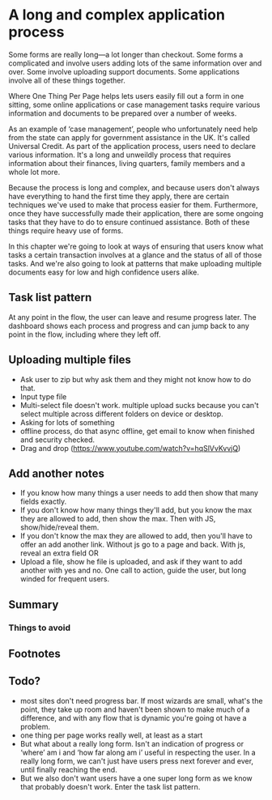 # A long and complex application process

Some forms are really long&mdash;a lot longer than checkout. Some forms a complicated and involve users adding lots of the same information over and over. Some involve uploading support documents. Some applications involve all of these things together.

Where One Thing Per Page helps lets users easily fill out a form in one sitting, some online applications or case management tasks require various information and documents to be prepared over a number of weeks.

As an example of ‘case management’, people who unfortunately need help from the state can apply for government assistance in the UK. It's called Universal Credit. As part of the application process, users need to declare various information. It's a long and unweildly process that requires information about their finances, living quarters, family members and a whole lot more.

Because the process is long and complex, and because users don't always have everything to hand the first time they apply, there are certain techniques we've used to make that process easier for them. Furthermore, once they have successfully made their application, there are some ongoing tasks that they have to do to ensure continued assistance. Both of these things require heavy use of forms.

In this chapter we're going to look at ways of ensuring that users know what tasks a certain transaction involves at a glance and the status of all of those tasks. And we're also going to look at patterns that make uploading multiple documents easy for low and high confidence users alike.

## Task list pattern

At any point in the flow, the user can leave and resume progress later.
The dashboard shows each process and progress and can jump back to any point in the flow, including where they left off.

## Uploading multiple files

- Ask user to zip but why ask them and they might not know how to do that.
- Input type file
- Multi-select file doesn't work. multiple upload sucks because you can't select multiple across different folders on device or desktop.
- Asking for lots of something
- offline process, do that async offline, get email to know when finished and security checked.
- Drag and drop (https://www.youtube.com/watch?v=hqSlVvKvvjQ)

## Add another notes

- If you know how many things a user needs to add then show that many fields exactly.
- If you don't know how many things they'll add, but you know the max they are allowed to add, then show the max. Then with JS, show/hide/reveal them.
- If you don't know the max they are allowed to add, then you'll have to offer an add another link. Without js go to a page and back. With js, reveal an extra field OR
- Upload a file, show he file is uploaded, and ask if they want to add another with yes and no. One call to action, guide the user, but long winded for frequent users.

## Summary

### Things to avoid

## Footnotes

## Todo?

- most sites don't need progress bar. If most wizards are small, what's the point, they take up room and haven't been shown to make much of a difference, and with any flow that is dynamic you're going ot have a problem.
- one thing per page works really well, at least as a start
- But what about a really long form. Isn't an indication of progress or ‘where’ am i  and ‘how far along am i’ useful in respecting the user. In a really long form, we can't just have users press next forever and ever, until finally reaching the end.
- But we also don't want users have a one super long form as we know that probably doesn't work. Enter the task list pattern.